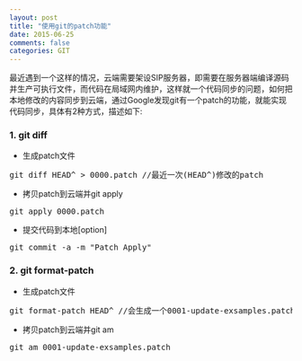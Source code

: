 ```yaml
---
layout: post
title: "使用git的patch功能"
date: 2015-06-25
comments: false
categories: GIT
---
```


最近遇到一个这样的情况，云端需要架设SIP服务器，即需要在服务器端编译源码并生产可执行文件，而代码在局域网内维护，这样就一个代码同步的问题，如何把本地修改的内容同步到云端，通过Google发现git有一个patch的功能，就能实现代码同步，具体有2种方式，描述如下:

### 1. git diff
* 生成patch文件
<pre>
git diff HEAD^ > 0000.patch //最近一次(HEAD^)修改的patch
</pre>
* 拷贝patch到云端并git apply
<pre>
git apply 0000.patch
</pre>
* 提交代码到本地[option]
<pre>
git commit -a -m "Patch Apply"
</pre>

### 2. git format-patch
* 生成patch文件
<pre>
git format-patch HEAD^ //会生成一个0001-update-exsamples.patch类似的文件
</pre>
* 拷贝patch到云端并git am
<pre>
git am 0001-update-exsamples.patch
</pre>

